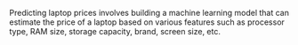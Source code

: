 Predicting laptop prices involves building a machine learning model that can estimate the price of a laptop based on various features such as processor type, RAM size, storage capacity, brand, screen size, etc.

